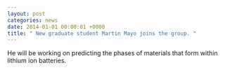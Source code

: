 ```yaml
---
layout: post
categories: news
date: 2014-01-01 00:00:01 +0000
title: " New graduate student Martin Mayo joins the group. "
---
```


 He will be working on predicting the phases of materials that form within lithium ion batteries.
